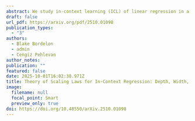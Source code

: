 ```yaml
---
abstract: We study in-context learning (ICL) of linear regression in a deep linear self-attention model, characterizing how performance depends on various computational and statistical resources (width, depth, number of training steps, batch size and data per context). In a joint limit where data dimension, context length, and residual stream width scale proportionally, we analyze the limiting asymptotics for three ICL settings: (1) isotropic covariates and tasks (ISO), (2) fixed and structured covariance (FS), and (3) where covariances are randomly rotated and structured (RRS). For ISO and FS settings, we find that depth only aids ICL performance if context length is limited. Alternatively, in the RRS setting where covariances change across contexts, increasing the depth leads to significant improvements in ICL, even at infinite context length. This provides a new solvable toy model of neural scaling laws which depends on both width and depth of a transformer and predicts an optimal transformer shape as a function of compute. This toy model enables computation of exact asymptotics for the risk as well as derivation of powerlaws under source/capacity conditions for the ICL tasks.
draft: false
url_pdf: https://arxiv.org/pdf/2510.01098
publication_types:
  - "3"
authors:
  - Blake Bordelon
  - admin
  - Cengiz Pehlevan
author_notes:
publication: ""
featured: false
date: 2025-10-01T16:02:38.971Z
title: Theory of Scaling Laws for In-Context Regression: Depth, Width, Context and Time
image:
  filename: null
  focal_point: Smart
  preview_only: true
doi: https://doi.org/10.48550/arXiv.2510.01098
---
```

